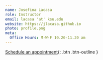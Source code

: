 ```yaml
---
name: Josefina Lacasa
role: Instructor
email: lacasa 'at' ksu.edu
website: https://jlacasa.github.io
photo: profile.png
meta:
  Office Hours: M-W-F 10.20-11.20 am
---
```


[Schedule an appointment](#){: .btn .btn-outline }
